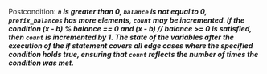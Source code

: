 Postcondition: ***`n` is greater than 0, `balance` is not equal to 0, `prefix_balances` has more elements, `count` may be incremented. If the condition (x - b) % balance == 0 and (x - b) // balance >= 0 is satisfied, then `count` is incremented by 1. The state of the variables after the execution of the if statement covers all edge cases where the specified condition holds true, ensuring that `count` reflects the number of times the condition was met.***